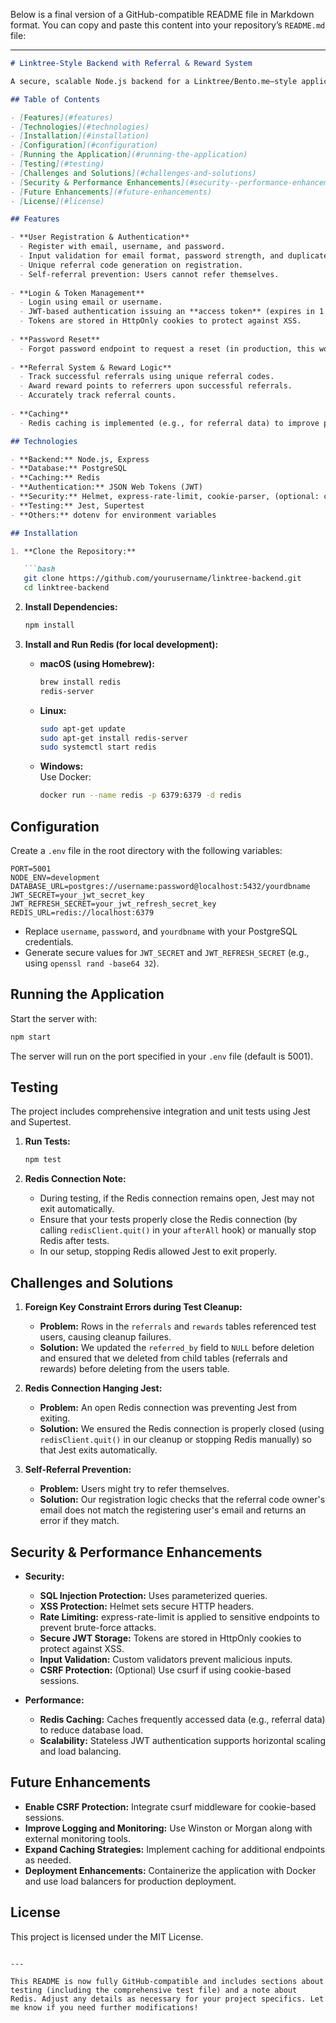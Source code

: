 Below is a final version of a GitHub-compatible README file in Markdown format. You can copy and paste this content into your repository’s `README.md` file:

---

```markdown
# Linktree-Style Backend with Referral & Reward System

A secure, scalable Node.js backend for a Linktree/Bento.me–style application. This project provides user registration, JWT-based authentication (with access and refresh tokens stored in HttpOnly cookies), a referral system with reward tracking, password reset functionality, and various security and performance enhancements. Comprehensive tests ensure that all features work as expected.

## Table of Contents

- [Features](#features)
- [Technologies](#technologies)
- [Installation](#installation)
- [Configuration](#configuration)
- [Running the Application](#running-the-application)
- [Testing](#testing)
- [Challenges and Solutions](#challenges-and-solutions)
- [Security & Performance Enhancements](#security--performance-enhancements)
- [Future Enhancements](#future-enhancements)
- [License](#license)

## Features

- **User Registration & Authentication**
  - Register with email, username, and password.
  - Input validation for email format, password strength, and duplicate checks.
  - Unique referral code generation on registration.
  - Self-referral prevention: Users cannot refer themselves.
  
- **Login & Token Management**
  - Login using email or username.
  - JWT-based authentication issuing an **access token** (expires in 1 hour) and a **refresh token** (expires in 7 days).
  - Tokens are stored in HttpOnly cookies to protect against XSS.
  
- **Password Reset**
  - Forgot password endpoint to request a reset (in production, this would send a secure, expiring token via email).
  
- **Referral System & Reward Logic**
  - Track successful referrals using unique referral codes.
  - Award reward points to referrers upon successful referrals.
  - Accurately track referral counts.
  
- **Caching**
  - Redis caching is implemented (e.g., for referral data) to improve performance and reduce database load.

## Technologies

- **Backend:** Node.js, Express
- **Database:** PostgreSQL
- **Caching:** Redis
- **Authentication:** JSON Web Tokens (JWT)
- **Security:** Helmet, express-rate-limit, cookie-parser, (optional: csurf)
- **Testing:** Jest, Supertest
- **Others:** dotenv for environment variables

## Installation

1. **Clone the Repository:**

   ```bash
   git clone https://github.com/yourusername/linktree-backend.git
   cd linktree-backend
   ```

2. **Install Dependencies:**

   ```bash
   npm install
   ```

3. **Install and Run Redis (for local development):**
   - **macOS (using Homebrew):**
     ```bash
     brew install redis
     redis-server
     ```
   - **Linux:**
     ```bash
     sudo apt-get update
     sudo apt-get install redis-server
     sudo systemctl start redis
     ```
   - **Windows:**  
     Use Docker:
     ```bash
     docker run --name redis -p 6379:6379 -d redis
     ```

## Configuration

Create a `.env` file in the root directory with the following variables:

```env
PORT=5001
NODE_ENV=development
DATABASE_URL=postgres://username:password@localhost:5432/yourdbname
JWT_SECRET=your_jwt_secret_key
JWT_REFRESH_SECRET=your_jwt_refresh_secret_key
REDIS_URL=redis://localhost:6379
```

- Replace `username`, `password`, and `yourdbname` with your PostgreSQL credentials.
- Generate secure values for `JWT_SECRET` and `JWT_REFRESH_SECRET` (e.g., using `openssl rand -base64 32`).

## Running the Application

Start the server with:

```bash
npm start
```

The server will run on the port specified in your `.env` file (default is 5001).

## Testing

The project includes comprehensive integration and unit tests using Jest and Supertest.

1. **Run Tests:**

   ```bash
   npm test
   ```

2. **Redis Connection Note:**
   - During testing, if the Redis connection remains open, Jest may not exit automatically.
   - Ensure that your tests properly close the Redis connection (by calling `redisClient.quit()` in your `afterAll` hook) or manually stop Redis after tests.
   - In our setup, stopping Redis allowed Jest to exit properly.

## Challenges and Solutions

1. **Foreign Key Constraint Errors during Test Cleanup:**
   - **Problem:** Rows in the `referrals` and `rewards` tables referenced test users, causing cleanup failures.
   - **Solution:** We updated the `referred_by` field to `NULL` before deletion and ensured that we deleted from child tables (referrals and rewards) before deleting from the users table.

2. **Redis Connection Hanging Jest:**
   - **Problem:** An open Redis connection was preventing Jest from exiting.
   - **Solution:** We ensured the Redis connection is properly closed (using `redisClient.quit()` in our cleanup or stopping Redis manually) so that Jest exits automatically.

3. **Self-Referral Prevention:**
   - **Problem:** Users might try to refer themselves.
   - **Solution:** Our registration logic checks that the referral code owner's email does not match the registering user's email and returns an error if they match.

## Security & Performance Enhancements

- **Security:**
  - **SQL Injection Protection:** Uses parameterized queries.
  - **XSS Protection:** Helmet sets secure HTTP headers.
  - **Rate Limiting:** express-rate-limit is applied to sensitive endpoints to prevent brute-force attacks.
  - **Secure JWT Storage:** Tokens are stored in HttpOnly cookies to protect against XSS.
  - **Input Validation:** Custom validators prevent malicious inputs.
  - **CSRF Protection:** (Optional) Use csurf if using cookie-based sessions.

- **Performance:**
  - **Redis Caching:** Caches frequently accessed data (e.g., referral data) to reduce database load.
  - **Scalability:** Stateless JWT authentication supports horizontal scaling and load balancing.

## Future Enhancements

- **Enable CSRF Protection:** Integrate csurf middleware for cookie-based sessions.
- **Improve Logging and Monitoring:** Use Winston or Morgan along with external monitoring tools.
- **Expand Caching Strategies:** Implement caching for additional endpoints as needed.
- **Deployment Enhancements:** Containerize the application with Docker and use load balancers for production deployment.

## License

This project is licensed under the MIT License.
```

---

This README is now fully GitHub-compatible and includes sections about testing (including the comprehensive test file) and a note about Redis. Adjust any details as necessary for your project specifics. Let me know if you need further modifications!

